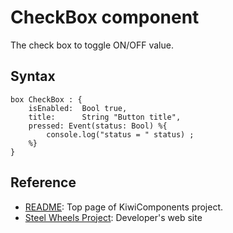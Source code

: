 # CheckBox component
The check box to toggle ON/OFF value.

## Syntax
````
box CheckBox : {
    isEnabled:  Bool true,
    title:      String "Button title",
    pressed: Event(status: Bool) %{
        console.log("status = " status) ;
    %}
}
````

## Reference
* [README](https://github.com/steelwheels/KiwiCompnents): Top page of KiwiComponents project.
* [Steel Wheels Project](https://steelwheels.github.io): Developer's web site


